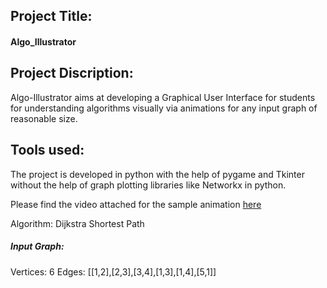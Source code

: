 ## Project Title:
#### Algo_Illustrator

## Project Discription:
Algo-Illustrator aims at developing a Graphical User Interface for students for understanding algorithms visually via animations for any input graph of reasonable size.

## Tools used:
The project is developed in python with the help of pygame and Tkinter without the help of graph plotting libraries like Networkx in python.

Please find the video attached for the sample animation [here](https://bit.ly/2JCEBu0)

Algorithm: Dijkstra Shortest Path 

##### Input Graph:
Vertices: 6
Edges: [[1,2],[2,3],[3,4],[1,3],[1,4],[5,1]]





